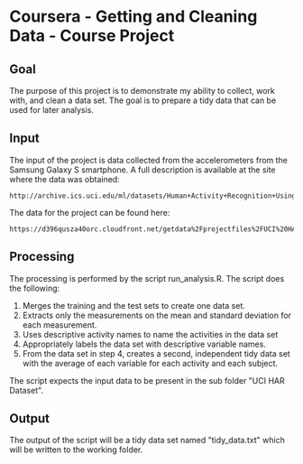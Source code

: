 # Coursera - Getting and Cleaning Data - Course Project

## Goal

The purpose of this project is to demonstrate my ability to collect, work with, and clean a data set. The goal is to prepare a tidy data that can be used for later analysis.

## Input

The input of the project is data collected from the accelerometers from the Samsung Galaxy S smartphone. A full description is available at the site where the data was obtained: 

	http://archive.ics.uci.edu/ml/datasets/Human+Activity+Recognition+Using+Smartphones

The data for the project can be found here:

	https://d396qusza40orc.cloudfront.net/getdata%2Fprojectfiles%2FUCI%20HAR%20Dataset.zip

## Processing

The processing is performed by the script run_analysis.R. The script does the following:

1. Merges the training and the test sets to create one data set.
2. Extracts only the measurements on the mean and standard deviation for each measurement. 
3. Uses descriptive activity names to name the activities in the data set
4. Appropriately labels the data set with descriptive variable names. 
5. From the data set in step 4, creates a second, independent tidy data set with the average of each variable for each activity and each subject.

The script expects the input data to be present in the sub folder "UCI HAR Dataset".

## Output

The output of the script will be a tidy data set named "tidy_data.txt" which will be written to the working folder.